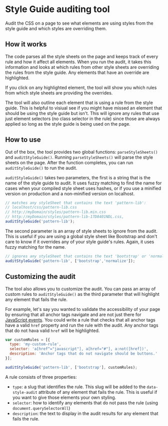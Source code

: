 # Style Guide auditing tool

Audit the CSS on a page to see what elements are using styles from the style guide and which styles are overriding them.

## How it works

The code parses all the style sheets on the page and keeps track of every rule and how it affect all elements. When you run the audit, it takes this information and looks at which rules from other style sheets are overriding the rules from the style guide. Any elements that have an override are highlighted.

If you click on any highlighted element, the tool will show you which rules from which style sheets are providing the overrides.

The tool will also outline each element that is using a rule from the style guide. This is helpful to visiual see if you might have missed an element that should be using the style guide but isn't. This will ignore any rules that use just element selectors (no class selector in the rule) since those are always applied so long as the style guide is being used on the page. 

## How to use

Out of the box, the tool provides two global functions: `parseStyleSheets()` and `auditStyleGuide()`. Running `parseStyleSheets()` will parse the style sheets on the page. After the function completes, you can run `auditStyleGuide()` to run the audit. 

`auditStyleGuide()` takes two parameters, the first is a string that is the name of the style guide to audit. It uses fuzzy matching to find the name for cases when your compiled style sheet uses hashes, or if you use a minified version on production and a non-minified version on localhost.

```javascript
// matches any styleSheet that contains the text 'pattern-lib':
// localhost/css/pattern-lib.css
// http://myDomain/styles/pattern-lib.min.css
// http://myDomain/styles/pattern-lib-17D8401NDL.css, 
auditStyleGuide('pattern-lib');
```

The second parameter is an array of style sheets to ignore from the audit. This is useful if you are using a global style sheet like Bootstrap and don't care to know if it overrides any of your style guide's rules. Again, it uses fuzzy matching for the name.

```javascript
// ignores any styleSheet that contains the text 'bootstrap' or 'normalize'
auditStyleGuide('pattern-lib', ['bootstrap','normalize']);
```

## Customizing the audit

The tool also allows you to customize the audit. You can pass an array of custom rules to `auditStyleGuide()` as the third parameter that will highlight any element that fails the rule.

For example, let's say you wanted to validate the accessibility of your page by ensuring that all anchor tags navigate and are not just there for [JavaScript events](http://webaim.org/techniques/hypertext/). You could write a rule that checks that all anchor tags have a valid `href` property and run the rule with the audit. Any anchor tags that do not hava valid `href` will be highlighted.

```javascript
var customRules = [{
  type: 'my-custom-rule',
  selector: 'a[href^="javascript"], a[href="#"], a:not([href])',
  description: 'Anchor tags that do not navigate should be buttons.'
}];

auditStyleGuide('pattern-lib', ['bootstrap'], customRules);
```

A rule consists of three properties:
- `type`: a slug that identifies the rule. This slug will be added to the `data-style-audit` attribute of any element that fails the rule. This is useful if you want to give those elements your own styling.
- `selector`: how to identify any elements that do not pass the rule (using `document.querySelectorAll`)
- `description`: the text to display in the audit results for any element that fails the rule.
